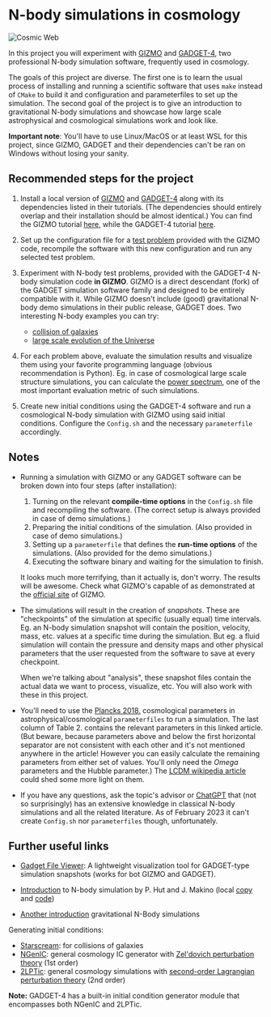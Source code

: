 # N-body simulations in cosmology

![Cosmic Web](https://www.alcf.anl.gov/sites/default/files/styles/965x543/public/2019-09/Habib_hacc_outer_rim_1600x800.png)

In this project you will experiment with [GIZMO](http://www.tapir.caltech.edu/~phopkins/Site/GIZMO.html) and [GADGET-4](https://wwwmpa.mpa-garching.mpg.de/gadget4/), two professional N-body simulation software, frequently used in cosmology.

The goals of this project are diverse. The first one is to learn the usual process of installing and running a scientific software that uses `make` instead of `CMake` to build it and configuration and parameterfiles to set up the simulation. The second goal of the project is to give an introduction to gravitational N-body simulations and showcase how large scale astrophysical and cosmological simulations work and look like.

**Important note**: You'll have to use Linux/MacOS or at least WSL for this project, since GIZMO, GADGET and their dependencies can't be ran on Windows without losing your sanity.


## Recommended steps for the project

1. Install a local version of [GIZMO](https://bitbucket.org/phopkins/gizmo-public/src/master/) and [GADGET-4](https://gitlab.mpcdf.mpg.de/vrs/gadget4) along with its dependencies listed in their tutorials. (The dependencies should entirely overlap and their installation should be almost identical.) You can find the GIZMO tutorial [here](http://www.tapir.caltech.edu/~phopkins/Site/GIZMO_files/gizmo_documentation.html#tutorial), while the GADGET-4 tutorial [here](https://wwwmpa.mpa-garching.mpg.de/gadget4/gadget4_manual.pdf).

2. Set up the configuration file for a [test problem](http://www.tapir.caltech.edu/~phopkins/Site/GIZMO_files/gizmo_documentation.html#tests) provided with the GIZMO code, recompile the software with this new configuration and run any selected test problem.

3. Experiment with N-body test problems, provided with the GADGET-4 N-body simulation code **in GIZMO**. GIZMO is a direct descendant (fork) of the GADGET simulation software family and designed to be entirely compatible with it. While GIZMO doesn't include (good) gravitational N-body demo simulations in their public release, GADGET does.
Two interesting N-body examples you can try:
   * [collision of galaxies](http://www.mpa-garching.mpg.de/mpa/research/current_research/hl2005-2b/hl2005-2b-en.html)
   * [large scale evolution of the Universe](http://www.mpa-garching.mpg.de/galform/millennium/)

4. For each problem above, evaluate the simulation results and visualize them using your favorite programming language (obvious recommendation is Python). Eg. in case of cosmological large scale structure simulations, you can calculate the [power spectrum](https://arxiv.org/pdf/1503.05920.pdf), one of the most important evaluation metric of such simulations.

5. Create new initial conditions using the GADGET-4 software and run a cosmological N-body simulation with GIZMO using said initial conditions. Configure the `Config.sh` and the necessary `parameterfile` accordingly.


## Notes
- Running a simulation with GIZMO or any GADGET software can be broken down into four steps (after installation):
   1. Turning on the relevant **compile-time options** in the `Config.sh` file and recompiling the software. (The correct setup is always provided in case of demo simulations.)
   2. Preparing the initial conditions of the simulation. (Also provided in case of demo simulations.)
   3. Setting up a `parameterfile` that defines the **run-time options** of the simulations. (Also provided for the demo simulations.)
   4. Executing the software binary and waiting for the simulation to finish.

   It looks much more terrifying, than it actually is, don't worry. The results will be awesome. Check what GIZMO's capable of as demonstrated at the [official site](http://www.tapir.caltech.edu/~phopkins/Site/GIZMO.html) of GIZMO.

- The simulations will result in the creation of *snapshots*. These are "checkpoints" of the simulation at specific (usually equal) time intervals. Eg. an N-body simulation snapshot will contain the position, velocity, mass, etc. values at a specific time during the simulation. But eg. a fluid simulation will contain the pressure and density maps and other physical parameters that the user requested from the software to save at every checkpoint.

   When we're talking about "analysis", these snapshot files contain the actual data we want to process, visualize, etc. You will also work with these in this project.


- You'll need to use the [Plancks 2018.](https://arxiv.org/pdf/1807.06209.pdf) cosmological parameters in astrophysical/cosmological `parameterfiles` to run a simulation. The last column of Table 2. contains the relevant parameters in this linked article. (But beware, because parameters above and below the first horizontal separator are not consistent with each other and it's not mentioned anywhere in the article! However you can easily calculate the remaining parameters from either set of values. You'll only need the *Omega* parameters and the Hubble parameter.) The [LCDM wikipedia article](https://en.wikipedia.org/wiki/Lambda-CDM_model) could shed some more light on them.

- If you have any questions, ask the topic's advisor or [ChatGPT](https://chat.openai.com/chat) that (not so surprisingly) has an extensive knowledge in classical N-body simulations and all the related literature. As of February 2023 it can't create `Config.sh` nor `parameterfiles` though, unfortunately.

## Further useful links

- [Gadget File Viewer](https://github.com/jchelly/gadgetviewer): A lightweight visualization tool for GADGET-type simulation snapshots (works for bot GIZMO and GADGET).

- [Introduction](http://www.artcompsci.org/msa/web/index.html) to N-body simulation by P. Hut and J. Makino (local [copy](http://csabai.web.elte.hu/http/simulationLab/hutMakinoTutorial.pdf) and [code](http://csabai.web.elte.hu/http/simulationLab/hutMakinoStarterCode.tar))

- [Another introduction](https://pdfs.semanticscholar.org/96aa/9d4c0c867364aff6b8549e67b93f198bf56d.pdf) gravitational N-Body simulations

 
Generating initial conditions:
* [Starscream](https://github.com/jayjaybillings/starscream): for collisions of galaxies 
* [NGenIC](https://www.h-its.org/2014/11/05/ngenic-code/): general cosmology IC generator with [Zel'dovich perturbation theory](https://ui.adsabs.harvard.edu/abs/1970A&A.....5...84Z) (1st order)
* [2LPTic](http://cosmo.nyu.edu/roman/2LPT/): general cosmology simulations with [second-order Lagrangian perturbation theory](https://ui.adsabs.harvard.edu/abs/1998MNRAS.299.1097S) (2nd order)

**Note:** GADGET-4 has a built-in initial condition generator module that encompasses both NGenIC and 2LPTic.

